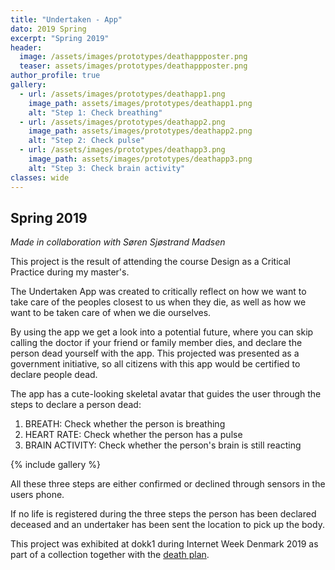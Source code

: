 ```yaml
---
title: "Undertaken - App"
dato: 2019 Spring
excerpt: "Spring 2019"
header:
  image: /assets/images/prototypes/deathappposter.png
  teaser: assets/images/prototypes/deathappposter.png
author_profile: true
gallery:
  - url: /assets/images/prototypes/deathapp1.png
    image_path: assets/images/prototypes/deathapp1.png
    alt: "Step 1: Check breathing"
  - url: /assets/images/prototypes/deathapp2.png
    image_path: assets/images/prototypes/deathapp2.png
    alt: "Step 2: Check pulse"
  - url: /assets/images/prototypes/deathapp3.png
    image_path: assets/images/prototypes/deathapp3.png
    alt: "Step 3: Check brain activity"
classes: wide
---
```


## Spring 2019

*Made in collaboration with Søren Sjøstrand Madsen*

This project is the result of attending the course Design as a Critical Practice during my master's.

The Undertaken App was created to critically reflect on how we want to take care of the peoples closest to us when they die, as well as how we want to be taken care of when we die ourselves.

By using the app we get a look into a potential future, where you can skip calling the doctor if your friend or family member dies, and declare the person dead yourself with the app. This projected was presented as a government initiative, so all citizens with this app would be certified to declare people dead.

The app has a cute-looking skeletal avatar that guides the user through the steps to declare a person dead:
1. BREATH: Check whether the person is breathing
2. HEART RATE: Check whether the person has a pulse
3. BRAIN ACTIVITY: Check whether the person's brain is still reacting

{% include gallery %}

All these three steps are either confirmed or declined through sensors in the users phone.

If no life is registered during the three steps the person has been declared deceased and an undertaker has been sent the location to pick up the body.

This project was exhibited at dokk1 during Internet Week Denmark 2019 as part of a collection together with the [death plan](/prototypes/deathplan/).
